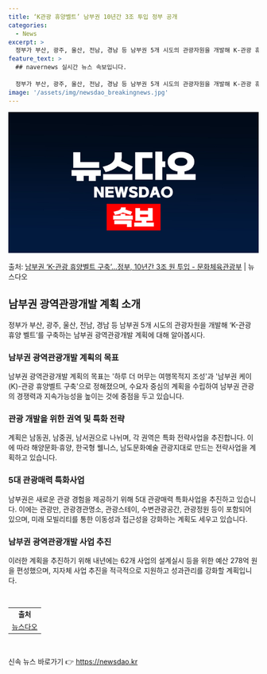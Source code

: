 ```yaml
---
title: ‘K관광 휴양벨트’ 남부권 10년간 3조 투입 정부 공개
categories:
  - News
excerpt: >
  정부가 부산, 광주, 울산, 전남, 경남 등 남부권 5개 시도의 관광자원을 개발해 K-관광 휴양 벨트를 구축…
feature_text: >
  ## navernews 실시간 뉴스 속보입니다.

  정부가 부산, 광주, 울산, 전남, 경남 등 남부권 5개 시도의 관광자원을 개발해 K-관광 휴양 벨트를 구축…
image: '/assets/img/newsdao_breakingnews.jpg'
---
```


![뉴스다오 속보](/assets/img/newsdao_breakingnews.jpg)

<p>출처: <a href="https://newsdao.kr/2869" rel="dofollow">남부권 ‘K-관광 휴양벨트 구축’…정부, 10년간 3조 원 투입 - 문화체육관광부</a> | 뉴스다오</p>

<h2 data-ke-size="size26">남부권 광역관광개발 계획 소개</h2>
<p data-ke-size="size16">정부가 부산, 광주, 울산, 전남, 경남 등 남부권 5개 시도의 관광자원을 개발해 ‘K-관광 휴양 벨트’를 구축하는 남부권 광역관광개발 계획에 대해 알아봅시다.</p>

<h3>남부권 광역관광개발 계획의 목표</h3>
<p data-ke-size="size16">남부권 광역관광개발 계획의 목표는 '하루 더 머무는 여행목적지 조성'과 '남부권 케이(K)-관광 휴양벨트 구축'으로 정해졌으며, 수요자 중심의 계획을 수립하여 남부권 관광의 경쟁력과 지속가능성을 높이는 것에 중점을 두고 있습니다.</p>

<h3>관광 개발을 위한 권역 및 특화 전략</h3>
<p data-ke-size="size16">계획은 남동권, 남중권, 남서권으로 나뉘며, 각 권역은 특화 전략사업을 추진합니다. 이에 따라 해양문화·휴양, 한국형 웰니스, 남도문화예술 관광지대로 만드는 전략사업을 계획하고 있습니다.</p>

<h3>5대 관광매력 특화사업</h3>
<p data-ke-size="size16">남부권은 새로운 관광 경험을 제공하기 위해 5대 관광매력 특화사업을 추진하고 있습니다. 이에는 관광만, 관광경관명소, 관광스테이, 수변관광공간, 관광정원 등이 포함되어 있으며, 미래 모빌리티를 통한 이동성과 접근성을 강화하는 계획도 세우고 있습니다.</p>

<h3>남부권 광역관광개발 사업 추진</h3>
<p data-ke-size="size16">이러한 계획을 추진하기 위해 내년에는 62개 사업의 설계실시 등을 위한 예산 278억 원을 편성했으며, 지자체 사업 추진을 적극적으로 지원하고 성과관리를 강화할 계획입니다.</p>

<p data-ke-size="size16">&nbsp;</p>

<table>
<tbody>
<tr>
<td style="text-align: center; height: 17px;"><b>출처</b></td>
</tr>
<tr>
<td style="text-align: center; height: 17px;"><a href="https://newsdao.kr/2869">뉴스다오</a></td>
</tr>
</tbody>
</table>
<p data-ke-size="size16">&nbsp;</p> 

신속 뉴스 바로가기 👉 <a href="https://newsdao.kr" rel="dofollow">https://newsdao.kr</a>



